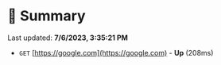 # 📖 Summary
Last updated: **7/6/2023, 3:35:21 PM**

- `GET` [https://google.com](https://google.com) - **Up** (208ms)

